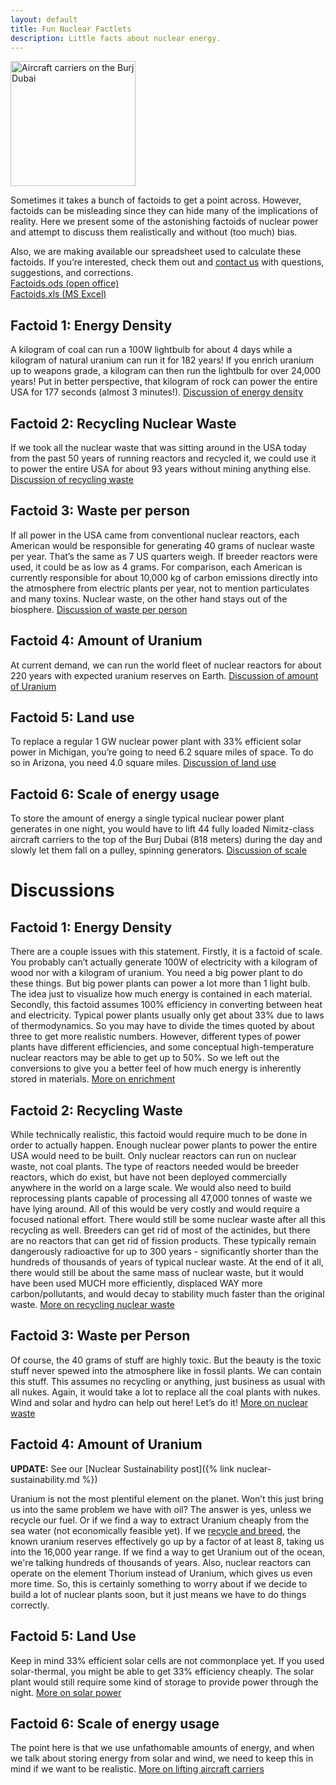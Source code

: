 ```yaml
---
layout: default
title: Fun Nuclear Factlets
description: Little facts about nuclear energy.
---
```


<div class="row">

<div class="col-md-8" markdown="1">

<img class="float-end" style="width:200px" src="/img/aircraft_carriers_on_burj_dubai.jpg" alt="Aircraft carriers on the Burj Dubai" title="Aircraft carriers on the Burj Dubai" />

Sometimes it takes a bunch of factoids to get a point across. However, factoids
can be misleading since they can hide many of the implications of reality. Here
we present some of the astonishing factoids of nuclear power and attempt to
discuss them realistically and without (too much) bias.

Also, we are making available our spreadsheet used to calculate these factoids.
If you&rsquo;re interested, check them out and <a href="/contact.html">contact
us</a> with questions, suggestions, and corrections.<br />
<a href="/assets/factoids.ods">Factoids.ods (open office)</a><br /><a href="/assets/factoids.xls">Factoids.xls (MS Excel)</a>

## Factoid 1: Energy Density

A kilogram of coal can run a 100W lightbulb for about 4 days while a kilogram
of natural uranium can run it for 182 years! If you enrich uranium up to
weapons grade, a kilogram can then run the lightbulb for over 24,000 years! Put
in better perspective, that kilogram of rock can power the entire USA for 177
seconds (almost 3 minutes!).
<a href="#disfueldensity">Discussion of energy density</a>

## Factoid 2: Recycling Nuclear Waste

If we took all the nuclear waste that was sitting around in the USA today from
the past 50 years of running reactors and recycled it, we could use it to power
the entire USA for about 93 years without mining anything else.
<a href="#disrecycle">Discussion of recycling waste</a>

## Factoid 3: Waste per person

If all power in the USA came from conventional nuclear reactors, each American
would be responsible for generating 40 grams of nuclear waste per year.
That&rsquo;s the same as 7 US quarters weigh. If breeder reactors were used, it
could be as low as 4 grams. For comparison, each American is currently
responsible for about 10,000 kg of carbon emissions directly into the
atmosphere from electric plants per year, not to mention particulates and many
toxins. Nuclear waste, on the other hand stays out of the biosphere.
<a href="#diswasteperperson">Discussion of waste per person</a>

## Factoid 4: Amount of Uranium

At current demand, we can run the world fleet of nuclear reactors for about 220
years with expected uranium reserves on Earth.
<a href="#disamountofu">Discussion of amount of Uranium</a>

## Factoid 5: Land use

To replace a regular 1 GW nuclear power plant with 33% efficient solar power in
Michigan, you&rsquo;re going to need 6.2 square miles of space. To do so in
Arizona, you need 4.0 square miles.
<a href="#dislanduse">Discussion of land use</a>

## Factoid 6: Scale of energy usage

To store the amount of energy a single typical nuclear power plant generates in
one night, you would have to lift 44 fully loaded Nimitz-class aircraft
carriers to the top of the Burj Dubai (818 meters) during the day and slowly
let them fall on a pulley, spinning generators.
<a href="#disscale">Discussion of scale</a>

# Discussions

<h2 id="disfueldensity">Factoid 1: Energy Density</h2>
There are a couple issues with this statement. Firstly, it is a factoid of
scale. You probably can&rsquo;t actually generate 100W of electricity with a
kilogram of wood nor with a kilogram of uranium. You need a big power plant to
do these things. But big power plants can power a lot more than 1 light bulb.
The idea just to visualize how much energy is contained in each material.
Secondly, this factoid assumes 100% efficiency in converting between heat and
electricity. Typical power plants usually only get about 33% due to laws of
thermodynamics. So you may have to divide the times quoted by about three to
get more realistic numbers. However, different types of power plants have
different efficiencies, and some conceptual high-temperature nuclear reactors
may be able to get up to 50%. So we left out the conversions to give you a
better feel of how much energy is inherently stored in materials. 
<a href="{% link isotopes.md %}#enrichment">More on enrichment</a>

<h2 id="disrecycle">Factoid 2: Recycling Waste</h2>
While technically realistic, this factoid would require much to be done in
order to actually happen. Enough nuclear power plants to power the entire USA
would need to be built. Only nuclear reactors can run on nuclear waste, not
coal plants. The type of reactors needed would be breeder reactors, which do
exist, but have not been deployed commercially anywhere in the world on a large
scale. We would also need to build reprocessing plants capable of processing
all 47,000 tonnes of waste we have lying around.  All of this would be very
costly and would require a focused national effort. There would still be some
nuclear waste after all this recycling as well. Breeders can get rid of most of
the actinides, but there are no reactors that can get rid of fission products.
These typically remain dangerously radioactive for up to 300 years -
significantly shorter than the hundreds of thousands of years of typical
nuclear waste. At the end of it all, there would still be about the same mass
of nuclear waste, but it would have been used MUCH more efficiently, displaced
WAY more carbon/pollutants, and would decay to stability much faster than the
original waste. 
<a href="{% link recycling.md %}">More on recycling nuclear waste</a>

<h2 id="diswasteperperson">Factoid 3: Waste per Person</h2>
Of course, the 40 grams of stuff are highly toxic. But the beauty is the toxic
stuff never spewed into the atmosphere like in fossil plants. We can contain
this stuff. This assumes no recycling or anything, just business as usual with
all nukes. Again, it would take a lot to replace all the coal plants with
nukes. Wind and solar and hydro can help out here! Let&rsquo;s do it! 
<a href="{% link waste.md %}">More on nuclear waste</a>

<h2 id="disamountofu">Factoid 4: Amount of Uranium</h2>

**UPDATE:** See our [Nuclear Sustainability post]({% link nuclear-sustainability.md %})

Uranium is not the most plentiful element on the planet. Won&rsquo;t this just
bring us into the same problem we have with oil? The answer is yes, unless we
recycle our fuel. Or if we find a way to extract Uranium cheaply from the sea
water (not economically feasible yet). If we <a
href="{% link recycling.md %}">recycle and breed</a>, the known uranium
reserves effectively go up by a factor of at least 8, taking us into the 16,000
year range. If we find a way to get Uranium out of the ocean, we're talking
hundreds of thousands of years. Also, nuclear reactors can operate on the
element Thorium instead of Uranium, which gives us even more time. So, this is
certainly something to worry about if we decide to build a lot of nuclear
plants soon, but it just means we have to do things correctly.

<h2 id="dislanduse">Factoid 5: Land Use</h2>
Keep in mind 33% efficient solar cells are not commonplace yet. If you used
solar-thermal, you might be able to get 33% efficiency cheaply. The solar plant
would still require some kind of storage to provide power through the night.  
<a href="{% link solar-power.md %}">More on solar power</a>

<h2 id="disscale">Factoid 6: Scale of energy usage</h2>
The point here is that we use unfathomable amounts of energy, and when we talk
about storing energy from solar and wind, we need to keep this in mind if we
want to be realistic.   
<a href="{% link scale.md %}">More on lifting aircraft carriers</a>

</div>
</div>
